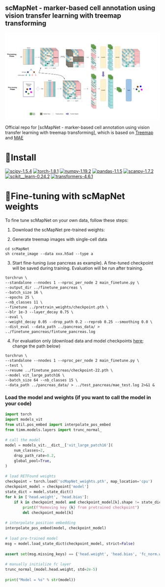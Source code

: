 ## scMapNet - marker-based cell annotation using vision transfer learning with treemap transforming

<div align="center">  
<img src="static/model_overview.png" width="600">
</div>

Official repo for [scMapNet - marker-based cell annotation using vision transfer learning with treemap transforming], which is based on [Treemap](https://cran.r-project.org/web/packages/treemap/treemap.pdf) and [MAE](https://github.com/facebookresearch/mae)

# 🔧Install

[![scipy-1.5.4](https://img.shields.io/badge/scipy-1.5.4-yellowgreen)](https://github.com/scipy/scipy) [![torch-1.8.1](https://img.shields.io/badge/torch-1.8.1-orange)](https://github.com/pytorch/pytorch) [![numpy-1.19.2](https://img.shields.io/badge/numpy-1.19.2-red)](https://github.com/numpy/numpy) [![pandas-1.1.5](https://img.shields.io/badge/pandas-1.1.5-lightgrey)](https://github.com/pandas-dev/pandas) [![scanpy-1.7.2](https://img.shields.io/badge/scanpy-1.7.2-blue)](https://github.com/theislab/scanpy) [![scikit__learn-0.24.2](https://img.shields.io/badge/scikit__learn-0.24.2-green)](https://github.com/scikit-learn/scikit-learn) [![transformers-4.6.1](https://img.shields.io/badge/transformers-4.6.1-yellow)](https://github.com/huggingface/transformers)


# 🌱Fine-tuning with scMapNet weights

To fine tune scMapNet on your own data, follow these steps:

1. Download the scMapNet pre-trained weights:


2. Generate treemap images with single-cell data

```
cd scMapNet
sh create_image --data xxx.h5ad --type a
``` 

3. Start fine-tuning (use pancreas as example). A fine-tuned checkpoint will be saved during training. Evaluation will be run after training.


```
torchrun \
--standalone --nnodes 1 --nproc_per_node 2 main_finetune.py \
--output_dir ../finetune_pancreas \
--batch_size 16 \
--epochs 25 \
--nb_classes 11 \
--finetune ../pretrain_weights/checkpoint.pth \
--blr 1e-3 --layer_decay 0.75 \
--eval \
--weight_decay 0.05 --drop_path 0.2 --reprob 0.25 --smoothing 0.0 \
--dist_eval --data_path ../pancreas_data/ > ../finetune_pancreas/fintune_pancreas.log

```


4. For evaluation only (download data and model checkpoints [here](BENCHMARK.md); change the path below)


```
torchrun \
--standalone --nnodes 1 --nproc_per_node 2 main_finetune.py \
--test \
--resume ../finetune_pancreas/checkpoint-22.pth \
--model vit_large_patch16 \
--batch_size 64 --nb_classes 15 \
--data_path ../pancreas_data/ > ../test_pancreas/mae_test.log 2>&1 &

```


### Load the model and weights (if you want to call the model in your code)

```python
import torch
import models_vit
from util.pos_embed import interpolate_pos_embed
from timm.models.layers import trunc_normal_

# call the model
model = models_vit.__dict__['vit_large_patch16'](
    num_classes=2,
    drop_path_rate=0.2,
    global_pool=True,
)

# load RETFound weights
checkpoint = torch.load('scMapNet_weights.pth', map_location='cpu')
checkpoint_model = checkpoint['model']
state_dict = model.state_dict()
for k in ['head.weight', 'head.bias']:
    if k in checkpoint_model and checkpoint_model[k].shape != state_dict[k].shape:
        print(f"Removing key {k} from pretrained checkpoint")
        del checkpoint_model[k]

# interpolate position embedding
interpolate_pos_embed(model, checkpoint_model)

# load pre-trained model
msg = model.load_state_dict(checkpoint_model, strict=False)

assert set(msg.missing_keys) == {'head.weight', 'head.bias', 'fc_norm.weight', 'fc_norm.bias'}

# manually initialize fc layer
trunc_normal_(model.head.weight, std=2e-5)

print("Model = %s" % str(model))
```
